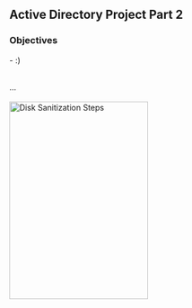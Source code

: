 <h2>Active Directory Project Part 2</h2>

<h3>Objectives</h3>
- :)
<br />
<br />

...
<br />
<br />
<img src="https://github.com/Yagoobz/ActiveDirectoryProjectPart2/assets/145611184/ce6c2d4a-630b-4de7-b54d-83a788025006" height="30%" width="70%" alt="Disk Sanitization Steps"/>
